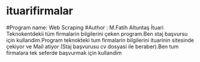 # ituarifirmalar
#Program name: Web Scraping
#Author : M.Fatih Altuntaş
İtuari Teknokentdekii tüm firmalarin bilgilerini çeken program.Ben staj başvursu için kullandim.Program teknokteki tum firmalarin bilgilerini ituarinin sitesinde çekiyor ve Mail atiyor (Staj başvurusu cv dosyasi ile beraber).Ben tum firmalara tek seferde başvurmak için kullandim
